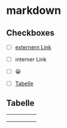 # markdown

## Checkboxes

- [ ] [externern Link](https://docs.github.com/de)
- [ ] interner Link
- [ ] :grinning:
- [ ] [Tabelle](##Tabelle)


## Tabelle

|   |   |   |   |   |
|---|---|---|---|---|
|   |   |   |   |   |
|   |   |   |   |   |
|   |   |   |   |   |
